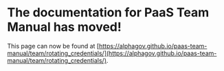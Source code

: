 
# The documentation for PaaS Team Manual has moved!
This page can now be found at [https://alphagov.github.io/paas-team-manual/team/rotating_credentials/](https://alphagov.github.io/paas-team-manual/team/rotating_credentials/).
